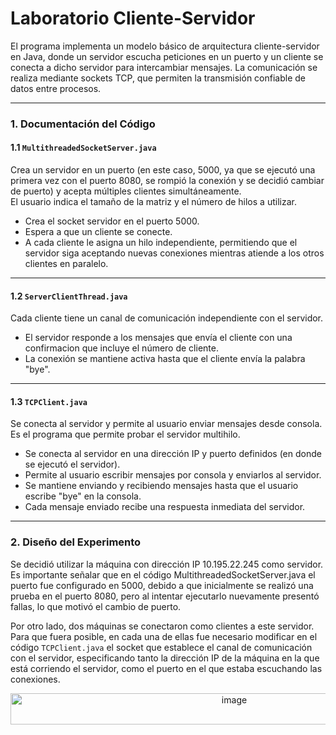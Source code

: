 # Laboratorio Cliente-Servidor

El programa implementa un modelo básico de arquitectura cliente-servidor en Java, donde un servidor escucha peticiones en un puerto y un cliente se conecta a dicho servidor para intercambiar mensajes.
La comunicación se realiza mediante sockets TCP, que permiten la transmisión confiable de datos entre procesos.

---
### 1. Documentación del Código

#### 1.1 `MultithreadedSocketServer.java`
Crea un servidor en un puerto (en este caso, 5000, ya que se ejecutó una primera vez con el puerto 8080, se rompió la conexión y se decidió cambiar de puerto) y acepta múltiples clientes simultáneamente.  
El usuario indica el tamaño de la matriz y el número de hilos a utilizar.  

- Crea el socket servidor en el puerto 5000.
- Espera a que un cliente se conecte.
- A cada cliente le asigna un hilo independiente, permitiendo que el servidor siga aceptando nuevas conexiones mientras atiende a los otros clientes en paralelo.

---

#### 1.2 `ServerClientThread.java`
Cada cliente tiene un canal de comunicación independiente con el servidor.

- El servidor responde a los mensajes que envía el cliente con una confirmacion que incluye el número de cliente.
- La conexión se mantiene activa hasta que el cliente envía la palabra "bye".

---

#### 1.3 `TCPClient.java`

Se conecta al servidor y permite al usuario enviar mensajes desde consola. Es el programa que permite probar el servidor multihilo.

- Se conecta al servidor en una dirección IP y puerto definidos (en donde se ejecutó el servidor).
- Permite al usuario escribir mensajes por consola y enviarlos al servidor.
- Se mantiene enviando y recibiendo mensajes hasta que el usuario escribe "bye" en la consola.
- Cada mensaje enviado recibe una respuesta inmediata del servidor.
  
---

### 2. Diseño del Experimento

Se decidió utilizar la máquina con dirección IP 10.195.22.245 como servidor. Es importante señalar que en el código MultithreadedSocketServer.java el puerto fue configurado en 5000, debido a que inicialmente se realizó una prueba en el puerto 8080, pero al intentar ejecutarlo nuevamente presentó fallas, lo que motivó el cambio de puerto.

Por otro lado, dos máquinas se conectaron como clientes a este servidor. Para que fuera posible, en cada una de ellas fue necesario modificar en el código `TCPClient.java` el socket que establece el canal de comunicación con el servidor, especificando tanto la dirección IP de la máquina en la que está corriendo el servidor, como el puerto en el que estaba escuchando las conexiones.

<div align="center">
<img width="700" height="50" alt="image" src="https://github.com/user-attachments/assets/44afef34-0606-44ea-82ef-31f56d3a0bb4" />
</div>

